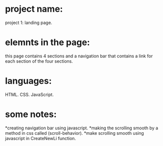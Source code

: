 # project name:
project 1: landing page.

# elemnts in the page:
this page contains 4 sections and a navigation bar that contains a link for each section of the four sections.

# languages: 
HTML. 
CSS.
JavaScript.

# some notes:
*creating navigation bar using javascript.
*making the scrolling smooth by a method in css called (scroll-behavior).
*make scrolling smooth using javascript in CreateNewLi function.

